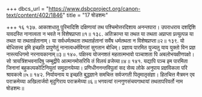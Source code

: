 +++
dbcs_url = "https://www.dsbcproject.org/canon-text/content/402/1846"
title = "17 षोडशमः"

+++
१६
१३७. आकाशधातु पुरिमादिशि दक्षिणायां 
तथ पश्चिमोत्तरदिशाय अनन्तपारा। 
उपराधराय दशद्दिशि यावदस्ति 
नानात्वता न भवते न विशेषप्राप्ता॥१॥
१३८. अतिक्रान्त या तथत या तथता अप्राप्ता 
प्रत्युत्पन्न या तथत या तथतार्हतानाम्। 
या सर्वधर्मतथता तथतार्हतानां 
सर्वेष धर्मतथता न विशेषप्राप्ता॥२॥
१३९. यो बोधिसत्त्व इमि इच्छति प्रापुणेतुं 
नानात्वधर्मविगतां सुगतान बोधिम्। 
प्रज्ञाय पारमित युज्यतु याय युक्तो 
विन प्रज्ञ नास्त्यधिगमो नरनायकानाम्॥३॥
१४०. पक्षिस्य योजनशतं महतात्मभावो 
पञ्चाशता पि अबलोभयक्षीणपक्षो। 
सो त्रायत्रिंशभवनादिषु जम्बुद्वीपे 
आत्मानमोसरियि तं विलयं व्रजेय्या॥४॥
१४१. यद्यापि पञ्च इम पारमिता जिनानां 
बहुकल्पकोटिनियुतां समुदानयेय्या। 
प्रणिधीननन्तविपुलां सद सेव्य लोके 
अनुपाय प्रज्ञविकला परि श्रावकत्वे॥५॥
१४२. निर्यायनाय य इच्छति बुद्धज्ञाने
समचित्त सर्वजगती पितृमातृसंज्ञा। 
हितचित्त मैत्रमन एव पराक्रमेय्या 
अखिलार्जवो मृदुगिराय पराक्रमेय्या॥६॥
भगवत्यां रत्नगुणसंचयगाथायां तथतापरिवर्तो नाम षोडशमः॥
